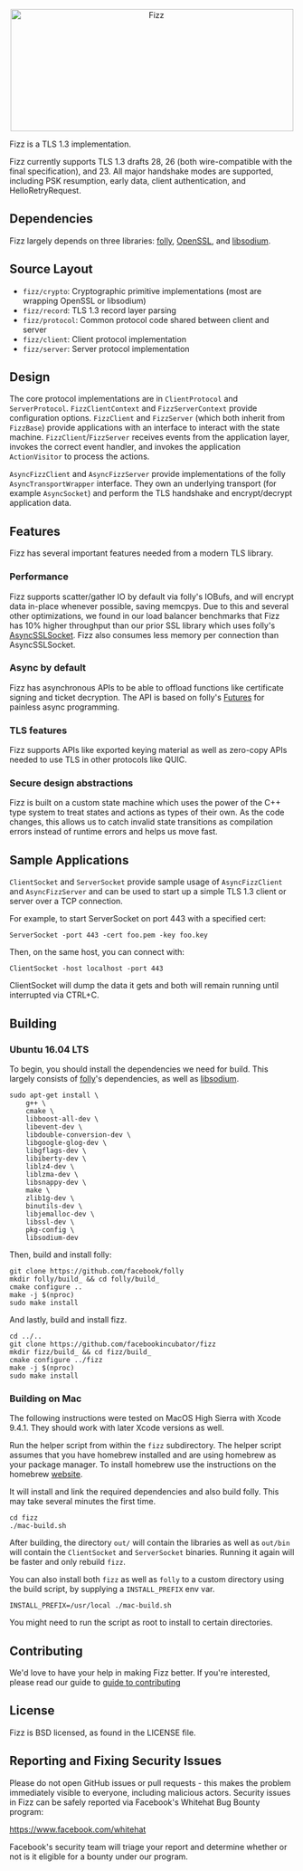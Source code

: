 <p align="center">
  <img width="500" height="216" alt="Fizz" src="logo2x.png">
</p>
Fizz is a TLS 1.3 implementation.

Fizz currently supports TLS 1.3 drafts 28, 26 (both wire-compatible with the
final specification), and 23. All major handshake modes are supported, including
PSK resumption, early data, client authentication, and HelloRetryRequest.

## Dependencies

Fizz largely depends on three libraries: [folly](https://www.github.com/facebook/folly),
[OpenSSL](https://www.openssl.org/), and [libsodium](https://github.com/jedisct1/libsodium).

## Source Layout
- `fizz/crypto`:   Cryptographic primitive implementations (most are wrapping
                   OpenSSL or libsodium)
- `fizz/record`:   TLS 1.3 record layer parsing
- `fizz/protocol`: Common protocol code shared between client and server
- `fizz/client`:   Client protocol implementation
- `fizz/server`:   Server protocol implementation

## Design

The core protocol implementations are in `ClientProtocol` and `ServerProtocol`.
`FizzClientContext` and `FizzServerContext` provide configuration options.
`FizzClient` and `FizzServer` (which both inherit from `FizzBase`) provide
applications with an interface to interact with the state machine.
`FizzClient`/`FizzServer` receives events from the application layer, invokes the
correct event handler, and invokes the application `ActionVisitor` to process the
actions.

`AsyncFizzClient` and `AsyncFizzServer` provide implementations of the folly
`AsyncTransportWrapper` interface. They own an underlying transport (for example
`AsyncSocket`) and perform the TLS handshake and encrypt/decrypt application
data.

## Features

Fizz has several important features needed from a modern TLS library.

### Performance

Fizz supports scatter/gather IO by default via folly's IOBufs, and will encrypt
data in-place whenever possible, saving memcpys. Due to this and several
other optimizations, we found in our load balancer benchmarks that Fizz has 10%
higher throughput than our prior SSL library which uses folly's
[AsyncSSLSocket](https://github.com/facebook/folly/blob/master/folly/io/async/AsyncSSLSocket.h).
Fizz also consumes less memory per connection than AsyncSSLSocket.

### Async by default

Fizz has asynchronous APIs to be able to offload functions like certificate
signing and ticket decryption. The API is based on folly's
[Futures](https://github.com/facebook/folly/tree/master/folly/futures) for painless
async programming.

### TLS features

Fizz supports APIs like exported keying material as well as zero-copy APIs
needed to use TLS in other protocols like QUIC.

### Secure design abstractions

Fizz is built on a custom state machine which uses the power of the C++ type system
to treat states and actions as types of their own. As the code changes, this allows us
to catch invalid state transitions as compilation errors instead of runtime errors and
helps us move fast.

## Sample Applications

`ClientSocket` and `ServerSocket` provide sample usage of `AsyncFizzClient` and
`AsyncFizzServer` and can be used to start up a simple TLS 1.3 client or server
over a TCP connection.

For example, to start ServerSocket on port 443 with a specified cert:
```
ServerSocket -port 443 -cert foo.pem -key foo.key
```

Then, on the same host, you can connect with:

```
ClientSocket -host localhost -port 443
```
ClientSocket will dump the data it gets and both will remain running until
interrupted via CTRL+C.

## Building

### Ubuntu 16.04 LTS

To begin, you should install the dependencies we need for build. This largely
consists of [folly](https://github.com/facebook/folly)'s dependencies, as well as
[libsodium](https://github.com/jedisct1/libsodium).

```
sudo apt-get install \
    g++ \
    cmake \
    libboost-all-dev \
    libevent-dev \
    libdouble-conversion-dev \
    libgoogle-glog-dev \
    libgflags-dev \
    libiberty-dev \
    liblz4-dev \
    liblzma-dev \
    libsnappy-dev \
    make \
    zlib1g-dev \
    binutils-dev \
    libjemalloc-dev \
    libssl-dev \
    pkg-config \
    libsodium-dev
```

Then, build and install folly:

```
git clone https://github.com/facebook/folly
mkdir folly/build_ && cd folly/build_
cmake configure ..
make -j $(nproc)
sudo make install
```

And lastly, build and install fizz.

```
cd ../..
git clone https://github.com/facebookincubator/fizz
mkdir fizz/build_ && cd fizz/build_
cmake configure ../fizz
make -j $(nproc)
sudo make install
```

### Building on Mac

The following instructions were tested on MacOS High Sierra
with Xcode 9.4.1. They should work with later Xcode versions as well.

Run the helper script from within the `fizz` subdirectory. The helper
script assumes that you have homebrew installed and are using homebrew
as your package manager. To install homebrew use the instructions on
the homebrew [website](https://brew.sh/).

It will install and link the required dependencies and also build folly.
This may take several minutes the first time.

```
cd fizz
./mac-build.sh
```

After building, the directory `out/` will contain the libraries as well as
`out/bin` will contain the `ClientSocket` and `ServerSocket` binaries.
Running it again will be faster and only rebuild `fizz`.

You can also install both `fizz` as well as `folly` to a custom directory
using the build script, by supplying a `INSTALL_PREFIX` env var.

```
INSTALL_PREFIX=/usr/local ./mac-build.sh
```

You might need to run the script as root to install to certain directories.

## Contributing

We'd love to have your help in making Fizz better. If you're interested, please
read our guide to [guide to contributing](CONTRIBUTING.md)

## License
Fizz is BSD licensed, as found in the LICENSE file.

## Reporting and Fixing Security Issues

Please do not open GitHub issues or pull requests - this makes the problem
immediately visible to everyone, including malicious actors. Security issues in
Fizz can be safely reported via Facebook's Whitehat Bug Bounty program:

https://www.facebook.com/whitehat

Facebook's security team will triage your report and determine whether or not is
it eligible for a bounty under our program.


